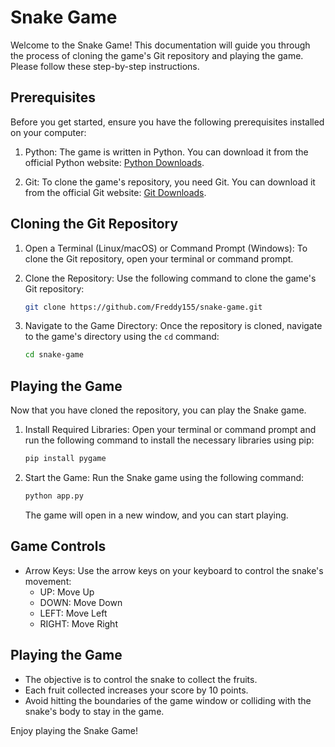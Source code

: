 Snake Game 
===============================

Welcome to the Snake Game! This documentation will guide you through the process of cloning the game's Git repository and playing the game. Please follow these step-by-step instructions.

Prerequisites
-------------

Before you get started, ensure you have the following prerequisites installed on your computer:

1.  Python: The game is written in Python. You can download it from the official Python website: [Python Downloads](https://www.python.org/downloads/).

2.  Git: To clone the game's repository, you need Git. You can download it from the official Git website: [Git Downloads](https://git-scm.com/downloads).

Cloning the Git Repository
--------------------------

1.  Open a Terminal (Linux/macOS) or Command Prompt (Windows): To clone the Git repository, open your terminal or command prompt.

2.  Clone the Repository: Use the following command to clone the game's Git repository:

    ```bash
    git clone https://github.com/Freddy155/snake-game.git
    ```

3.  Navigate to the Game Directory: Once the repository is cloned, navigate to the game's directory using the `cd` command:

    ```bash
    cd snake-game
    ```

Playing the Game
----------------

Now that you have cloned the repository, you can play the Snake game.

1.  Install Required Libraries: Open your terminal or command prompt and run the following command to install the necessary libraries using pip:

     ```bash
     pip install pygame
     ```

2.  Start the Game: Run the Snake game using the following command:

    ```bash
    python app.py
    ````

    The game will open in a new window, and you can start playing.

Game Controls
-------------

-   Arrow Keys: Use the arrow keys on your keyboard to control the snake's movement:
    -   UP: Move Up
    -   DOWN: Move Down
    -   LEFT: Move Left
    -   RIGHT: Move Right

Playing the Game
----------------

-   The objective is to control the snake to collect the fruits.
-   Each fruit collected increases your score by 10 points.
-   Avoid hitting the boundaries of the game window or colliding with the snake's body to stay in the game.

Enjoy playing the Snake Game!